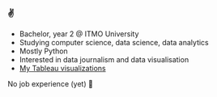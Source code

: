 ### :v:

- Bachelor, year 2 @ ITMO University 
- Studying computer science, data science, data analytics
- Mostly Python
- Interested in data journalism and data visualisation
- <a href="https://public.tableau.com/app/profile/julia.nesterenko">My Tableau visualizations</a>

No job experience (yet) :no_good:
